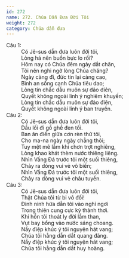```yaml
---
id: 272
name: 272. Chúa Dẫn Đưa Đời Tôi
weight: 272
category: Chúa dẫn đưa
---
```

<dl><dt>Câu 1:</dt><dd data-verse="1">Có Jê-sus dẫn đưa luôn đời tôi, <br/>Lòng há nên buồn bực lo rối? <br/>Hôm nay có Chúa đêm ngày dắt chăn, <br/>Tôi nên nghi ngờ lòng Chúa chăng? <br/>Ngày càng đi, đức tin lại càng cao, <br/>Bình an sống cạnh Chúa tiêu dao; <br/>Lòng tin chắc dẫu muôn sự đảo điên, <br/>Quyết không ngoài linh ý nghiêm khuyến; <br/>Lòng tin chắc dẫu muôn sự đảo điên, <br/>Quyết không ngoài linh ý ban truyền. </dd><dt>Câu 2:</dt><dd data-verse="2">Có Jê-sus dẫn đưa luôn đời tôi, <br/>Dầu lối đi gồ ghề đen tối. <br/>Ban ân điển giữa cơn rèn thử tôi, <br/>Cho ma-na ngày ngày chẳng thôi; <br/>Tuy mệt mê lắm khi chơn trợt nghiêng, <br/>Lòng khao khát thèm nước thiêng liêng. <br/>Nhìn Vầng Đá trước tôi một suối thiêng, <br/>Chảy ra dòng vui vẻ vô biến; <br/>Nhìn Vầng Đá trước tôi một suối thiêng, <br/>Chảy ra dòng vui vẻ châu tuyền. </dd><dt>Câu 3:</dt><dd data-verse="3">Có Jê-sus dẫn đưa luôn đời tôi, <br/>Thật Chúa tôi từ bi vô đối! <br/>Đinh ninh hứa dẫn tôi vào nghỉ ngơi <br/>Trong thiên cung cực kỳ thảnh thơi. <br/>Khi hồn tôi thoát ly đời lầm than, <br/>Vụt bay bổng vào nước sáng choang. <br/>Nầy điệp khúc ý tôi nguyện hát vang; <br/>Chúa tôi hằng dẫn dắt quang đãng. <br/>Nầy điệp khúc ý tôi nguyện hát vang; <br/>Chúa tôi hằng dẫn dắt huy hoàng. </dd></dl>
